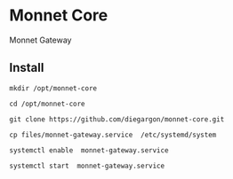 # Monnet Core

Monnet Gateway

## Install

```
mkdir /opt/monnet-core

cd /opt/monnet-core

git clone https://github.com/diegargon/monnet-core.git

cp files/monnet-gateway.service  /etc/systemd/system

systemctl enable  monnet-gateway.service

systemctl start  monnet-gateway.service
```
